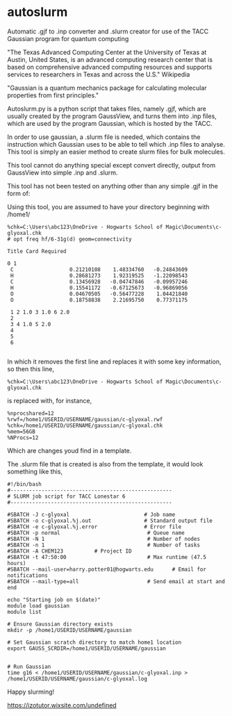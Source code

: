 # autoslurm
Automatic .gjf to .inp converter and .slurm creator for use of the TACC Gaussian program for quantum computing

"The Texas Advanced Computing Center at the University of Texas at Austin, United States, 
is an advanced computing research center that is based on comprehensive advanced computing 
resources and supports services to researchers in Texas and across the U.S."  Wikipedia

"Gaussian is a quantum mechanics package for calculating molecular properties from first principles."

Autoslurm.py is a python script that takes files, namely .gjf, which are usually created 
by the program GaussView, and turns them into .inp files, which are used by the program
Gaussian, which is hosted by the TACC.

In order to use gaussian, a .slurm file is needed, which contains the instruction which
Gaussian uses to be able to tell which .inp files to analyse. This tool is simply
an easier method to create slurm files for bulk molecules. 

This tool cannot do anything special except convert directly, output from
GaussView into simple .inp and .slurm.

This tool has not been tested on anything other than any simple .gjf in the form of:

Using this tool, you are assumed to have your directory beginning with /home1/

```
%chk=C:\Users\abc123\OneDrive - Hogwarts School of Magic\Documents\c-glyoxal.chk
# opt freq hf/6-31g(d) geom=connectivity

Title Card Required

0 1
 C                  0.21210108    1.48334760   -0.24843609
 H                  0.28681273    1.92319525   -1.22098543
 C                  0.13456928   -0.04747846   -0.09957246
 H                  0.15541172   -0.67125673   -0.96869056
 O                  0.04670505   -0.56477228    1.04421840
 O                  0.18758838    2.21695750    0.77371175

 1 2 1.0 3 1.0 6 2.0
 2
 3 4 1.0 5 2.0
 4
 5
 6


```

In which it removes the first line and replaces it with some key information, so then
this line,

```
%chk=C:\Users\abc123\OneDrive - Hogwarts School of Magic\Documents\c-glyoxal.chk
```
  
is replaced with, for instance,

```
%nprocshared=12
%rwf=/home1/USERID/USERNAME/gaussian/c-glyoxal.rwf
%chk=/home1/USERID/USERNAME/gaussian/c-glyoxal.chk
%mem=56GB
%NProcs=12
```
  
Which are changes youd find in a template.

The .slurm file that is created is also from the template, it would look something like this,

```
#!/bin/bash
#----------------------------------------------------
# SLURM job script for TACC Lonestar 6
#----------------------------------------------------

#SBATCH -J c-glyoxal                        # Job name
#SBATCH -o c-glyoxal.%j.out                 # Standard output file
#SBATCH -e c-glyoxal.%j.error               # Error file
#SBATCH -p normal                            # Queue name
#SBATCH -N 1                                 # Number of nodes
#SBATCH -n 1                                 # Number of tasks
#SBATCH -A CHEM123          # Project ID
#SBATCH -t 47:50:00                          # Max runtime (47.5 hours)
#SBATCH --mail-user=harry.potter01@hogwarts.edu      # Email for notifications
#SBATCH --mail-type=all                      # Send email at start and end

echo "Starting job on $(date)"
module load gaussian
module list

# Ensure Gaussian directory exists
mkdir -p /home1/USERID/USERNAME/gaussian

# Set Gaussian scratch directory to match home1 location
export GAUSS_SCRDIR=/home1/USERID/USERNAME/gaussian


# Run Gaussian
time g16 < /home1/USERID/USERNAME/gaussian/c-glyoxal.inp > /home1/USERID/USERNAME/gaussian/c-glyoxal.log
```

Happy slurming!

https://izotutor.wixsite.com/undefined
